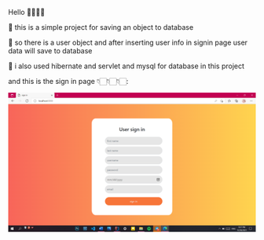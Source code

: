 Hello 🖐🏻👩🏻

🔶️ this is a simple project for saving an object to database

🔶️ so there is a user object and after inserting user info in signin page user data will save to database

🔶️ i also used hibernate and servlet and mysql for database in this project


and this is the sign in page 👇🏻👇🏻👇🏻:



<img src="./images\Screenshot (167).png">
